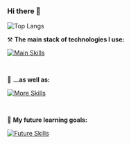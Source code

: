 ### Hi there 👋

<!-- <h1 align="center"><img src="https://readme-typing-svg.demolab.com?font=JetBrains+Mono&duration=3000&pause=1500&color=FFFFFF&center=true&multiline=true&repeat=false&random=false&width=600&height=60&lines=Welcome+to+my+page!"></h1> -->

![Top Langs](https://github-readme-stats.vercel.app/api/top-langs/?username=MarosLodnipeguh&layout=compact&theme=dracula)

<!-- [![wakatime](https://wakatime.com/badge/user/4f811e22-c490-4066-9472-d461c29185de.svg)](https://wakatime.com/@4f811e22-c490-4066-9472-d461c29185de) -->


⚒ **The main stack of technologies I use:**

[![Main Skills](https://skillicons.dev/icons?i=java,dotnet,py)](https://skillicons.dev)

<br />

🔀 **...as well as:**

[![More Skills](https://skillicons.dev/icons?i=git,postman,cs,html,css,flutter,ps)](https://skillicons.dev)

<!-- 
- sql
- EF entity framework
- intellij
- rider
- mssql
- oracle db
- t-sql, pl/sql
- swagger
- rest api
- json
- ahk
- docker?
- java fx 
-->

<br />

🔬 **My future learning goals:**

[![Future Skills](https://skillicons.dev/icons?i=spring,react,dart)](https://skillicons.dev)

<br />


<!-- <div>
    <img style="height: 25px;" src="https://komarev.com/ghpvc/?username=MarosLodnipeguh&label=Profile%20views&color=41B883&style=flat" />
</div> -->

<!--
<a href="https://github.com/anuraghazraub-readme-stats">
  <img height=200 align="center" src="https://github-readme-stats.vercel.app/api/top-langs/?username=MarosLodnipeguh&layout=donut" />
</a>
<a href="https://wakatime.com/@4f811e22-c490-4066-9472-d461c29185de">
  <img align="center" src="https://wakatime.com/badge/user/4f811e22-c490-4066-9472-d461c29185de.svg" />
</a>


**MarosLodnipeguh/MarosLodnipeguh** is a ✨ _special_ ✨ repository because its `README.md` (this file) appears on your GitHub profile.

Here are some ideas to get you started:

- 🔭 I’m currently working on ...
- 🌱 I’m currently learning ...
- 👯 I’m looking to collaborate on ...
- 🤔 I’m looking for help with ...
- 💬 Ask me about ...
- 📫 How to reach me: ...
- 😄 Pronouns: ...
- ⚡ Fun fact: ...
-->
